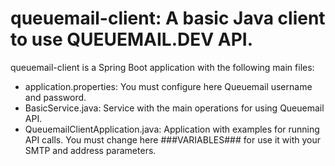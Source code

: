 # queuemail-client: A basic Java client to use QUEUEMAIL.DEV API.

queuemail-client is a Spring Boot application with the following main files:

- application.properties: You must configure here Queuemail username and password.
- BasicService.java: Service with the main operations for using Queuemail API.
- QueuemailClientApplication.java: Application with examples for running API calls. You must change here ###VARIABLES### for use it with your SMTP and address parameters.





